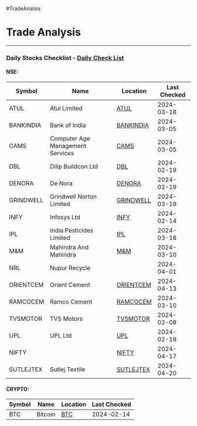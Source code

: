 #TradeAnalsis
# Trade Analysis

---
### Daily Stocks Checklist - [Daily Check List](_daily_checklist/Daily%20Check%20List.md)

#### NSE:

| Symbol    | Name                             | Location                            | Last Checked |
| --------- | -------------------------------- | ----------------------------------- | ------------ |
| ATUL      | Atul Limited                     | [ATUL](ATUL/ATUL.md)                | 2024-03-18   |
| BANKINDIA | Bank of India                    | [BANKINDIA](BANKINDIA/BANKINDIA.md) | 2024-03-05   |
| CAMS      | Computer Age Management Services | [CAMS](CAMS/CAMS.md)                | 2024-03-05   |
| DBL       | Dilip Buildcon Ltd               | [DBL](DBL/DBL.md)                   | 2024-02-19   |
| DENORA    | De Nora                          | [DENORA](DENORA/DENORA.md)          | 2024-02-19   |
| GRINDWELL | Grindwell Norton Limited         | [GRINDWELL](GRINDWELL/GRINDWELL.md) | 2024-03-19   |
| INFY      | Infosys Ltd                      | [INFY](INFY/INFY.md)                | 2024-02-14   |
| IPL       | India Pesticides Limited         | [IPL](IPL/IPL.md)                   | 2024-03-18   |
| M&M       | Mahindra And Mahindra            | [M&M](M&M/M&M.md)                   | 2024-03-10   |
| NRL       | Nupur Recycle                    |                                     | 2024-04-01   |
| ORIENTCEM | Orient Cement                    | [ORIENTCEM](ORIENTCEM/ORIENTCEM.md) | 2024-04-13   |
| RAMCOCEM  | Ramco Cement                     | [RAMCOCEM](RAMCOCEM/RAMCOCEM.md)    | 2024-03-10   |
| TVSMOTOR  | TVS Motors                       | [TVSMOTOR](TVSMOTOR/TVSMOTOR.md)    | 2024-02-08   |
| UPL       | UPL Ltd                          | [UPL](UPL/UPL.md)                   | 2024-02-19   |
| NIFTY     |                                  | [NIFTY](NIFTY/NIFTY.md)             | 2024-04-17   |
| SUTLEJTEX | Sutlej Textile                   | [SUTLEJTEX](SUTLEJTEX/SUTLEJTEX.md) | 2024-04-20   |

#### CRYPTO:
| Symbol | Name    | Location          | Last Checked |
| ------ | ------- | ----------------- | ------------ |
| BTC    | Bitcoin | [BTC](BTC/BTC.md) | 2024-02-14   |
